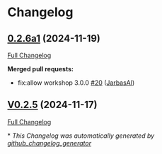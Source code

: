 # Changelog

## [0.2.6a1](https://github.com/OpenVoiceOS/ovos-skill-cmd/tree/0.2.6a1) (2024-11-19)

[Full Changelog](https://github.com/OpenVoiceOS/ovos-skill-cmd/compare/V0.2.5...0.2.6a1)

**Merged pull requests:**

- fix:allow workshop 3.0.0 [\#20](https://github.com/OpenVoiceOS/ovos-skill-cmd/pull/20) ([JarbasAl](https://github.com/JarbasAl))

## [V0.2.5](https://github.com/OpenVoiceOS/ovos-skill-cmd/tree/V0.2.5) (2024-11-17)

[Full Changelog](https://github.com/OpenVoiceOS/ovos-skill-cmd/compare/0.2.5...V0.2.5)



\* *This Changelog was automatically generated by [github_changelog_generator](https://github.com/github-changelog-generator/github-changelog-generator)*
